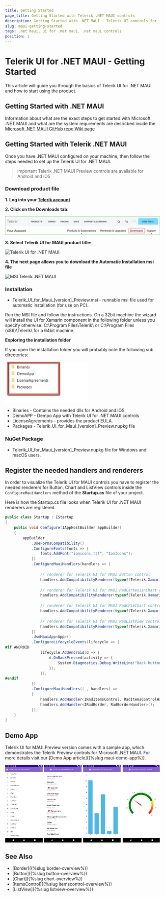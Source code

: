 ```yaml
---
title: Getting Started
page_title: Getting Started with Telerik .NET MAUI controls
description: Getting Started with .NET MAUI - Telerik UI controls for .NET MAUI
slug: maui-getting-started
tags: .net maui, ui for .net maui, .net maui controls
position: 1
---
```


#  Telerik UI for .NET MAUI - Getting Started

This article will guide you through the basics of Telerik UI for .NET MAUI and how to start using the product.

## Getting Started with .NET MAUI

Information about what are the exact steps to get started with Microsoft .NET MAUI and what are the system requrements are desricbed inside the [Microsoft .NET MAUI GitHub repo Wiki page](https://github.com/dotnet/maui/wiki/Getting-Started)

## Getting Started with Telerik .NET MAUI

Once you have .NET MAUI configured on your machine, then follow the steps needed to set up the Telerik UI for .NET MAUI. 

>important Telerik .NET MAUI Preview controls are available for Android and iOS

### Download product file

**1. Log into your [Telerik account](https://www.telerik.com/account/).**

**2. Click on the __Downloads__ tab:**

![MAUI Poguct](images/download_product_files_1.png)

**3. Select Telerik UI for MAUI product title:**

![Telerik UI for .NET MAUI](images/download_product_files_2.png)

**4. The next page allows you to download the Automatic Installation msi file**

![MSI Telerik .NET MAUI](images/download_product_files_3.png)

### Installation

* Telerik_UI_for_Maui_[version]_Preview.msi - runnable msi file used for automatic installation (for use on PC).

Run the MSI file and follow the instructions. On a 32bit machine the wizard will install the UI for Xamarin component in the following folder unless you specify otherwise: C:\Program Files\Telerik\ or C:\Program Files (x86)\Telerik\ for a 64bit machine.

**Exploring the installation folder**

If you open the installation folder you will probably note the following sub directories:

![Telerik UI for MAUI Installation Folder](images/telerik-ui-for-maui-installation-folder.png)

* Binaries - Contains the needed dlls for Android and iOS 
* DemoAPP - Dempo App with Telerik UI for .NET MAUI controls
* LicenseAgreements - provides the product EULA.
* Packages - Telerik_UI_for_Maui_[version]_Preview.nupkg file

### NuGet Package

* Telerik_UI_for_Maui_[version]_Preview.nupkg file for Windows and macOS users.

## Register the needed handlers and renderers

In order to visualize the Telerik UI for MAUI controls you have to register the needed renderers for Button, Chart and ListView controls inside the `ConfigureMauiHandlers` method of the **Startup.cs** file of your project. 

Here is how the Startup.cs file looks when Telerik UI for .NET MAUI renderers are registered.

```C#
public class Startup : IStartup
{
	public void Configure(IAppHostBuilder appBuilder)
	{
		appBuilder
			.UseFormsCompatibility()
			.ConfigureFonts(fonts => {
				fonts.AddFont("ionicons.ttf", "IonIcons");
			})
			.ConfigureMauiHandlers(handlers => {
			
			    // renderer for Telerik UI for MAUI Button control
				handlers.AddCompatibilityRenderer(typeof(Telerik.XamarinForms.Input.RadButton), typeof(InputRenderer.ButtonRenderer));
				
				// renderer for Telerik UI for MAUI RadCartesianChart control
				handlers.AddCompatibilityRenderer(typeof(Telerik.XamarinForms.Chart.RadCartesianChart), typeof(ChartRenderer.CartesianChartRenderer));
				
				// renderer for Telerik UI for MAUI RadCPieChart control
				handlers.AddCompatibilityRenderer(typeof(Telerik.XamarinForms.Chart.RadPieChart), typeof(ChartRenderer.PieChartRenderer));
				
				// renderer for Telerik UI for MAUI RadListView control
				handlers.AddCompatibilityRenderer(typeof(Telerik.XamarinForms.DataControls.RadListView), typeof(DataControlsRenderer.ListViewRenderer));
			})
			.UseMauiApp<App>()
			.ConfigureLifecycleEvents(lifecycle => {
#if ANDROID
				lifecycle.AddAndroid(d => {
					d.OnBackPressed(activity => {
						System.Diagnostics.Debug.WriteLine("Back button pressed!");
					});
				});
#endif
			})
			.ConfigureMauiHandlers((_, handlers) =>
			{
				handlers.AddHandler<IRadItemsControl, RadItemsControlHandler>();
				handlers.AddHandler<IRadBorder, RadBorderHandler>();
			});
	}
}
```

## Demo App

Telerik UI for MAUI.Preview version comes with a sample app, which demonstrates the Telerik Preview controls for Microsoft .NET MAUI. For more details visit our [Demo App article]({%slug maui-demo-app%}).

![Telerik UI for .NET MAUI Demo Application Folder](images/demo.png)

## See Also

* [Border]({%slug border-overview%})
* [Button]({%slug button-overview%})
* [Chart]({%slug chart-overview%})
* [ItemsControl]({%slug itemscontrol-overview%})
* [ListView]({%slug listview-overview%})
